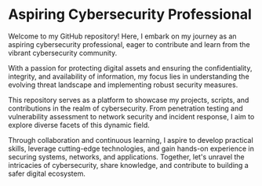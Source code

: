 # Aspiring Cybersecurity Professional

Welcome to my GitHub repository! Here, I embark on my journey as an aspiring cybersecurity professional, eager to contribute and learn from the vibrant cybersecurity community.

With a passion for protecting digital assets and ensuring the confidentiality, integrity, and availability of information, my focus lies in understanding the evolving threat landscape and implementing robust security measures.

This repository serves as a platform to showcase my projects, scripts, and contributions in the realm of cybersecurity. From penetration testing and vulnerability assessment to network security and incident response, I aim to explore diverse facets of this dynamic field.

Through collaboration and continuous learning, I aspire to develop practical skills, leverage cutting-edge technologies, and gain hands-on experience in securing systems, networks, and applications. Together, let's unravel the intricacies of cybersecurity, share knowledge, and contribute to building a safer digital ecosystem.



